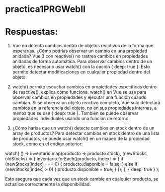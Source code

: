 # practica1PRGWebII

# Respuestas:

1. Vue no detecta cambios dentro de objetos reactivos de la forma que esperarías. ¿Cómo podrías observar un cambio en una propiedad anidada?
Vue 3 con reactive() no rastrea cambios en propiedades anidadas de forma automática. Para observar cambios dentro de un objeto, es necesario usar watch() con la opción { deep: true }. Esto permite detectar modificaciones en cualquier propiedad dentro del objeto.

2. watch() permite escuchar cambios en propiedades específicas dentro de reactive(), explica cómo funciona.
watch() en Vue se usa para observar cambios en propiedades y ejecutar una función cuando cambian. Si se observa un objeto reactivo completo, Vue solo detectará cambios en la referencia del objeto, no en sus propiedades internas, a menos que se use { deep: true }. También se puede observar propiedades individuales usando una función de retorno.

3. ¿Cómo harías que un watch() detecte cambios en stock dentro de un array de productos?
Para detectar cambios en stock dentro de una lista de productos, se puede usar watch() en un mapeo de la propiedad stock, como en el código anterior:

watch(
  () => inventario.map(producto => producto.stock),
  (newStocks, oldStocks) => {
    inventario.forEach((producto, index) => {
      if (newStocks[index] === 0) {
        producto.disponible = false;
      } else if (newStocks[index] > 0) {
        producto.disponible = true;
      }
    });
  },
  { deep: true }
);

Esto asegura que cada vez que un stock cambie en cualquier producto, se actualice correctamente la disponibilidad.

